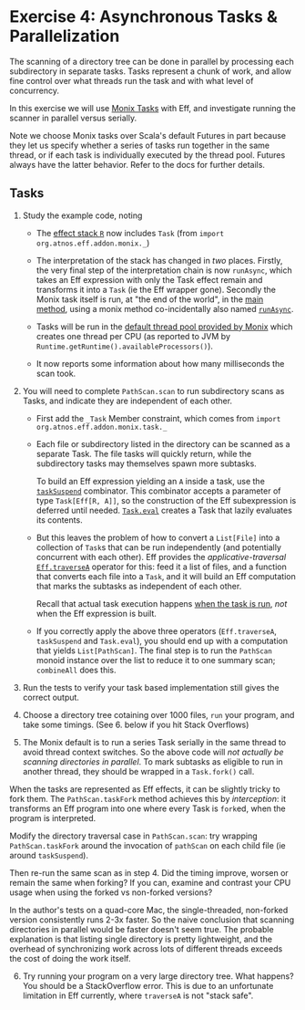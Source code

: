 # Exercise 4: Asynchronous Tasks & Parallelization

The scanning of a directory tree can be done in parallel by processing each subdirectory in separate tasks. Tasks represent
a chunk of work, and allow fine control over what threads run the task and with what level of concurrency.

In this exercise we will use [Monix Tasks](https://monix.io/docs/2x/eval/task.html) with Eff, and investigate running the
scanner in parallel versus serially.

Note we choose Monix tasks over Scala's default Futures in part because they let us specify whether a series of tasks run
together in the same thread, or if each task is individually executed by the thread pool. Futures always have the latter behavior.
 Refer to the docs for further details.

## Tasks

1. Study the example code, noting

   - The [effect stack `R`](https://github.com/benhutchison/GettingWorkDoneWithExtensibleEffects/blob/master/exercise4/src/main/scala/scan/Scanner.scala#L29)
    now includes `Task` (from `import org.atnos.eff.addon.monix._`)

   - The interpretation of the stack has changed in *two* places. Firstly, the very final step of the interpretation chain
   is now `runAsync`, which takes an Eff expression with only the Task effect remain and transforms it into a `Task`
   (ie the Eff wrapper gone). Secondly the Monix task itself is run, at "the end of the world", in the
   [main method](https://github.com/benhutchison/GettingWorkDoneWithExtensibleEffects/blob/master/exercise4/src/main/scala/scan/Scanner.scala#L31),
   using a monix method co-incidentally also named [`runAsync`](https://monix.io/docs/2x/eval/task.html#execution-runasync--foreach).

   - Tasks will be run in the [default thread pool provided by Monix](https://github.com/benhutchison/GettingWorkDoneWithExtensibleEffects/blob/master/exercise4/src/main/scala/scan/Scanner.scala#L25)
    which creates one thread per CPU (as reported to JVM by `Runtime.getRuntime().availableProcessors()`).

   - It now reports some information about how many milliseconds the scan took.


2. You will need to complete `PathScan.scan` to run subdirectory scans as Tasks, and indicate they are independent of each other.

    - First add the `_Task` Member constraint, which comes from `import org.atnos.eff.addon.monix.task._`

    - Each file or subdirectory listed in the directory can be scanned as a separate Task. The file tasks will quickly return,
    while the subdirectory tasks may themselves spawn more subtasks.

       To build an Eff expression yielding an `A` inside a task, use the
    [`taskSuspend`](https://github.com/atnos-org/eff/blob/81fd2affeab65e9621cb4a6cba35d0539d201954/monix/shared/src/main/scala/org/atnos/eff/addon/monix/TaskEffect.scala#L26)
    combinator. This combinator accepts a parameter of type `Task[Eff[R, A]]`, so the construction of the Eff subexpression
    is deferred until needed. [`Task.eval`](https://monix.io/docs/2x/eval/task.html#taskeval-delay)
    creates a Task that lazily evaluates its contents.

    - But this leaves the problem of how to convert a `List[File]` into a collection of `Task`s that can be run independently
    (and potentially concurrent with each other).
    Eff provides the *applicative-traversal* [`Eff.traverseA`](https://github.com/atnos-org/eff/blob/81fd2affeab65e9621cb4a6cba35d0539d201954/shared/src/main/scala/org/atnos/eff/Eff.scala#L276)
    operator for this: feed it a list of files, and a function that converts each file
    into a `Task`, and it will build an Eff computation that marks the subtasks as independent of each other.

       Recall that actual task execution happens
       [when the task is run](https://github.com/benhutchison/GettingWorkDoneWithExtensibleEffects/blob/master/exercise4/src/main/scala/scan/Scanner.scala#L31),
       *not* when the Eff expression is built.

    - If you correctly apply the above three operators (`Eff.traverseA`, `taskSuspend` and `Task.eval`), you should end up with
       a computation that yields `List[PathScan]`. The final step is to run the `PathScan` monoid instance over the list
       to reduce it to one summary scan; `combineAll` does this.


3. Run the tests to verify your task based implementation still gives the correct output.


4. Choose a directory tree cotaining over 1000 files, `run` your program, and take some timings. (See 6. below if you hit
Stack Overflows)


5. The Monix default is to run a series Task serially in the same thread to avoid thread context switches. So the above code will *not
actually be scanning directories in parallel*. To mark subtasks as eligible to run in another thread, they should be wrapped in
a `Task.fork()` call.

When the tasks are represented as Eff effects, it can be slightly tricky to fork them. The `PathScan.taskFork` method achieves
this by *interception*: it transforms an Eff program into one where every Task is `fork`ed, when the program is interpreted.

Modify the directory traversal case in `PathScan.scan`: try wrapping `PathScan.taskFork` around the invocation of `pathScan`
on each child file (ie around `taskSuspend`).

Then re-run the same scan as in step 4. Did the timing improve, worsen or remain the same when forking? If you can, examine and
contrast your CPU usage when using the forked vs non-forked versions?

In the author's tests on a quad-core Mac, the single-threaded, non-forked version consistently runs 2-3x faster.
So the naive conclusion that scanning directories in parallel would be faster doesn't seem true. The probable explanation
is that listing single directory is pretty lightweight, and the overhead of synchronizing work across lots of different
threads exceeds the cost of doing the work itself.


6. Try running your program on a very large directory tree. What happens? You should be a StackOverflow error. This is due to an
unfortunate limitation in Eff currently, where `traverseA` is not "stack safe".
